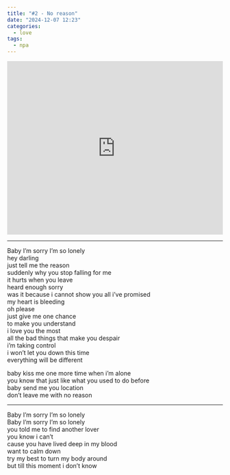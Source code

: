 ```yaml
---
title: "#2 - No reason"
date: "2024-12-07 12:23"
categories:
  - love
tags:
  - npa
---
```


<iframe style="overflow:hidden; width:100%; height:405px" src="https://www.youtube.com/embed/YuAdJ-O1Pwk?si=aqzC1QkXEgV4lR_0" frameborder="0" allow="accelerometer; autoplay; clipboard-write; encrypted-media; gyroscope; picture-in-picture" allowfullscreen></iframe>

---

Baby I’m sorry I’m so lonely \
hey darling \
just tell me the reason \
suddenly why you stop falling for me \
it hurts when you leave \
heard enough sorry \
was it because i cannot show you all i’ve promised \
my heart is bleeding \
oh please \
just give me one chance \
to make you understand \
i love you the most \
all the bad things that make you despair \
i’m taking control \
i won’t let you down this time \
everything will be different

baby kiss me one more time when i’m alone \
you know that just like what you used to do before \
baby send me you location \
don’t leave me with no reason

---

Baby I’m sorry I’m so lonely \
Baby I’m sorry I’m so lonely \
you told me to find another lover \
you know i can’t \
cause you have lived deep in my blood \
want to calm down \
try my best to turn my body around \
but till this moment i don’t know
